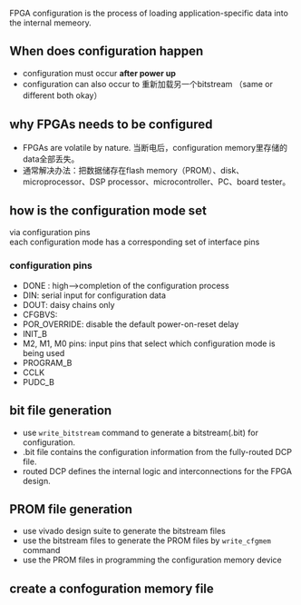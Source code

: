 FPGA configuration is the process of loading application-specific data into the internal memeory.<br>

## When does configuration happen
- configuration must occur **after power up**
- configuration can also occur to 重新加载另一个bitstream （same or different both okay）

## why FPGAs needs to be configured
- FPGAs are volatile by nature. 当断电后，configuration memory里存储的data全部丢失。
- 通常解决办法：把数据储存在flash memory（PROM）、disk、microprocessor、DSP processor、microcontroller、PC、board tester。

## how is the configuration mode set
via configuration pins<br>
each configuration mode has a corresponding set of interface pins<br>
### configuration pins
- DONE : high-->completion of the configuration process
- DIN: serial input for configuration data
- DOUT: daisy chains only
- CFGBVS: 
- POR_OVERRIDE: disable the default power-on-reset delay
- INIT_B
- M2, M1, M0 pins: input pins that select which configuration mode is being used
- PROGRAM_B
- CCLK
- PUDC_B

## bit file generation
- use ```write_bitstream``` command to generate a bitstream(.bit) for configuration.
- .bit file contains the configuration information from the fully-routed DCP file.
- routed DCP defines the internal logic and interconnections for the FPGA design.

## PROM file generation
- use vivado design suite to generate the bitstream files
- use the bitstream files to generate the PROM files by ```write_cfgmem``` command
- use the PROM files in programming the configuration memory device

## create a confoguration memory file
